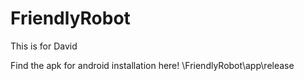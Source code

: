 # FriendlyRobot
This is for David

Find the apk for android installation here!
\FriendlyRobot\app\release
